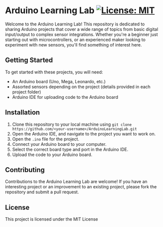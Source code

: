 # Arduino Learning Lab [![License: MIT](https://img.shields.io/badge/License-MIT-yellow.svg)](https://opensource.org/licenses/MIT)

Welcome to the Arduino Learning Lab! This repository is dedicated to sharing Arduino projects that cover a wide range of topics from basic digital input/output to complex sensor integrations. Whether you're a beginner just starting out with microcontrollers, or an experienced maker looking to experiment with new sensors, you'll find something of interest here.

## Getting Started

To get started with these projects, you will need:
- An Arduino board (Uno, Mega, Leonardo, etc.)
- Assorted sensors depending on the project (details provided in each project folder)
- Arduino IDE for uploading code to the Arduino board

## Installation

1. Clone this repository to your local machine using `git clone https://github.com/<your-username>/ArduinoLearningLab.git`
2. Open the Arduino IDE, and navigate to the project you want to work on.
3. Open the `.ino` file for the project.
4. Connect your Arduino board to your computer.
5. Select the correct board type and port in the Arduino IDE.
6. Upload the code to your Arduino board.

## Contributing

Contributions to the Arduino Learning Lab are welcome! If you have an interesting project or an improvement to an existing project, please fork the repository and submit a pull request.

## License

This project is licensed under the MIT License
